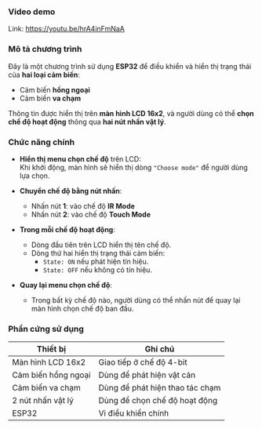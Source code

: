 ### Video demo
Link: https://youtu.be/hrA4inFmNaA

### Mô tả chương trình

Đây là một chương trình sử dụng **ESP32** để điều khiển và hiển thị trạng thái của **hai loại cảm biến**:  
- Cảm biến **hồng ngoại**
- Cảm biến **va chạm**  

Thông tin được hiển thị trên **màn hình LCD 16x2**, và người dùng có thể **chọn chế độ hoạt động** thông qua **hai nút nhấn vật lý**.


### Chức năng chính

- **Hiển thị menu chọn chế độ** trên LCD:  
  Khi khởi động, màn hình sẽ hiển thị dòng `"Choose mode"` để người dùng lựa chọn.

- **Chuyển chế độ bằng nút nhấn**:
  - Nhấn nút **1**: vào chế độ **IR Mode**
  - Nhấn nút **2**: vào chế độ **Touch Mode**

- **Trong mỗi chế độ hoạt động**:
  - Dòng đầu tiên trên LCD hiển thị tên chế độ.
  - Dòng thứ hai hiển thị trạng thái cảm biến:
    - `State: ON` nếu phát hiện tín hiệu.
    - `State: OFF` nếu không có tín hiệu.

- **Quay lại menu chọn chế độ**:
  - Trong bất kỳ chế độ nào, người dùng có thể nhấn nút để quay lại màn hình chọn chế độ ban đầu.


### Phần cứng sử dụng

| Thiết bị            | Ghi chú                            |
|---------------------|------------------------------------|
| Màn hình LCD 16x2   | Giao tiếp ở chế độ 4-bit           |
| Cảm biến hổng ngoại | Dùng để phát hiện vật cản          |
| Cảm biến va chạm    | Dùng để phát hiện thao tác chạm    |
| 2 nút nhấn vật lý   | Dùng để chọn chế độ hoạt động      |
| ESP32               | Vi điều khiển chính                |

